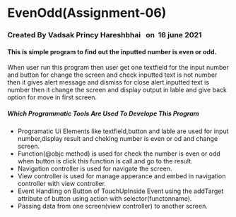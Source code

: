 # EvenOdd(Assignment-06)
### Created By Vadsak Princy Hareshbhai &nbsp; on &nbsp;16 june 2021

#### This is simple program to find out the inputted number is even or odd.

When user run this program then user get one textfield for the input number and button for change the screen and check inputted text is not number then it gives alert message and dismiss for close alert.inputted text is number then it change the screen and display output in lable and give back option for move in first screen.

##### Which Programmatic Tools Are Used To Develope This Program
* Programatic Ui Elements like textfield,button and lable are used for input number,display result and cheking number is even or od and change screen.
* Function(@objc method) is used for check the number is even or odd when button is click this function is call.and go to the result.
* Navigation controller is used for navigate the screen.
* View controller is used for manage apperance and embed in navigation controller with view controller.
* Event Handling on Button of TouchUpInside Event using the addTarget attribute of button using action with selector(functonname).
* Passing data from one screen(view controller) to another screen.
